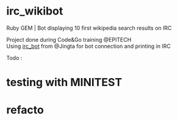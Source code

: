 # irc_wikibot
Ruby GEM | Bot displaying 10 first wikipedia search results on IRC

Project done during Code&Go training @EPITECH<br/>
Using [irc_bot](https://gist.githubusercontent.com/jingta/878465/raw/3a18dede43d6334b952f6d2e9bbf17e7e6dcda8a/irc_bot.rb) from @Jingta for bot connection and printing in IRC

Todo :<br/>
 # testing with MINITEST<br/>
 # refacto<br/>
